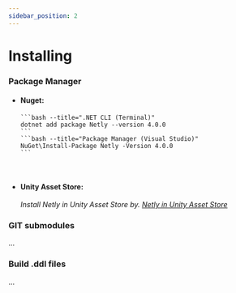 ```yaml
---
sidebar_position: 2
---
```


# Installing

### Package Manager

-   #### Nuget:

        ```bash --title=".NET CLI (Terminal)"
        dotnet add package Netly --version 4.0.0
        ```
        ```bash --title="Package Manager (Visual Studio)"
        NuGet\Install-Package Netly -Version 4.0.0
        ```

    <br/>

-   #### Unity Asset Store:
    _Install Netly in Unity Asset Store by. [Netly in Unity Asset Store](https://assetstore.unity.com/packages/tools/network/225473)_

### GIT submodules

...

### Build .ddl files

...
